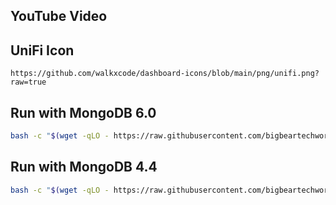 ## YouTube Video

## UniFi Icon

```text
https://github.com/walkxcode/dashboard-icons/blob/main/png/unifi.png?raw=true
```

## Run with MongoDB 6.0

```bash
bash -c "$(wget -qLO - https://raw.githubusercontent.com/bigbeartechworld/big-bear-scripts/master/generate-unifi-network-application-init-mongo/run.sh)"
```

## Run with MongoDB 4.4

```bash
bash -c "$(wget -qLO - https://raw.githubusercontent.com/bigbeartechworld/big-bear-scripts/master/generate-unifi-network-application-init-mongo-sh/run.sh)"
```
